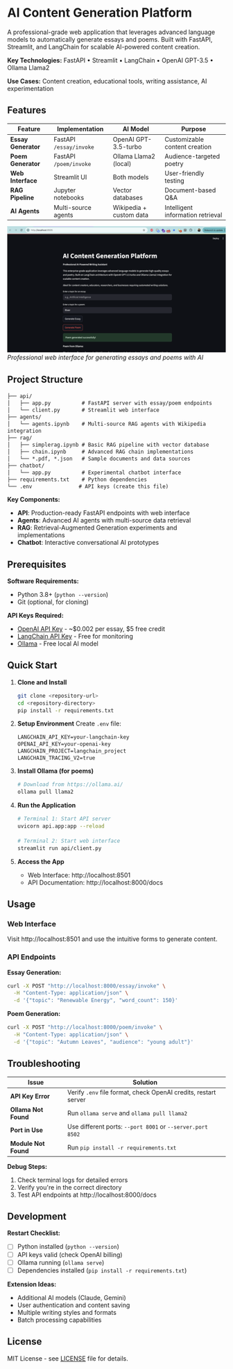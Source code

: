 
# AI Content Generation Platform

A professional-grade web application that leverages advanced language models to automatically generate essays and poems. Built with FastAPI, Streamlit, and LangChain for scalable AI-powered content creation.

**Key Technologies:** FastAPI • Streamlit • LangChain • OpenAI GPT-3.5 • Ollama Llama2

**Use Cases:** Content creation, educational tools, writing assistance, AI experimentation

## Features

| Feature | Implementation | AI Model | Purpose |
|---------|----------------|----------|---------|
| **Essay Generator** | FastAPI `/essay/invoke` | OpenAI GPT-3.5-turbo | Customizable content creation |
| **Poem Generator** | FastAPI `/poem/invoke` | Ollama Llama2 (local) | Audience-targeted poetry |
| **Web Interface** | Streamlit UI | Both models | User-friendly testing |
| **RAG Pipeline** | Jupyter notebooks | Vector databases | Document-based Q&A |
| **AI Agents** | Multi-source agents | Wikipedia + custom data | Intelligent information retrieval |

![API Client Demo](screenshots/api-client-demo.png)
*Professional web interface for generating essays and poems with AI*

## Project Structure

```
├── api/
│   ├── app.py          # FastAPI server with essay/poem endpoints
│   └── client.py       # Streamlit web interface
├── agents/
│   └── agents.ipynb    # Multi-source RAG agents with Wikipedia integration
├── rag/
│   ├── simplerag.ipynb # Basic RAG pipeline with vector database
│   ├── chain.ipynb     # Advanced RAG chain implementations
│   └── *.pdf, *.json   # Sample documents and data sources
├── chatbot/
│   └── app.py          # Experimental chatbot interface
├── requirements.txt    # Python dependencies
└── .env               # API keys (create this file)
```

**Key Components:**
- **API**: Production-ready FastAPI endpoints with web interface
- **Agents**: Advanced AI agents with multi-source data retrieval
- **RAG**: Retrieval-Augmented Generation experiments and implementations
- **Chatbot**: Interactive conversational AI prototypes

## Prerequisites

**Software Requirements:**
- Python 3.8+ (`python --version`)
- Git (optional, for cloning)

**API Keys Required:**
- [OpenAI API Key](https://platform.openai.com/account/api-keys) - ~$0.002 per essay, $5 free credit
- [LangChain API Key](https://smith.langchain.com/) - Free for monitoring
- [Ollama](https://ollama.ai/) - Free local AI model

## Quick Start

1. **Clone and Install**
   ```bash
   git clone <repository-url>
   cd <repository-directory>
   pip install -r requirements.txt
   ```

2. **Setup Environment**
   Create `.env` file:
   ```env
   LANGCHAIN_API_KEY=your-langchain-key
   OPENAI_API_KEY=your-openai-key
   LANGCHAIN_PROJECT=langchain_project
   LANGCHAIN_TRACING_V2=true
   ```

3. **Install Ollama (for poems)**
   ```bash
   # Download from https://ollama.ai/
   ollama pull llama2
   ```

4. **Run the Application**
   ```bash
   # Terminal 1: Start API server
   uvicorn api.app:app --reload
   
   # Terminal 2: Start web interface
   streamlit run api/client.py
   ```

5. **Access the App**
   - Web Interface: http://localhost:8501
   - API Documentation: http://localhost:8000/docs

## Usage

### Web Interface
Visit http://localhost:8501 and use the intuitive forms to generate content.

### API Endpoints

**Essay Generation:**
```bash
curl -X POST "http://localhost:8000/essay/invoke" \
  -H "Content-Type: application/json" \
  -d '{"topic": "Renewable Energy", "word_count": 150}'
```

**Poem Generation:**
```bash
curl -X POST "http://localhost:8000/poem/invoke" \
  -H "Content-Type: application/json" \
  -d '{"topic": "Autumn Leaves", "audience": "young adult"}'
```

## Troubleshooting

| Issue | Solution |
|-------|----------|
| **API Key Error** | Verify `.env` file format, check OpenAI credits, restart server |
| **Ollama Not Found** | Run `ollama serve` and `ollama pull llama2` |
| **Port in Use** | Use different ports: `--port 8001` or `--server.port 8502` |
| **Module Not Found** | Run `pip install -r requirements.txt` |

**Debug Steps:**
1. Check terminal logs for detailed errors
2. Verify you're in the correct directory
3. Test API endpoints at http://localhost:8000/docs

## Development

**Restart Checklist:**
- [ ] Python installed (`python --version`)
- [ ] API keys valid (check OpenAI billing)
- [ ] Ollama running (`ollama serve`)
- [ ] Dependencies installed (`pip install -r requirements.txt`)

**Extension Ideas:**
- Additional AI models (Claude, Gemini)
- User authentication and content saving
- Multiple writing styles and formats
- Batch processing capabilities

## License

MIT License - see [LICENSE](LICENSE) file for details.
